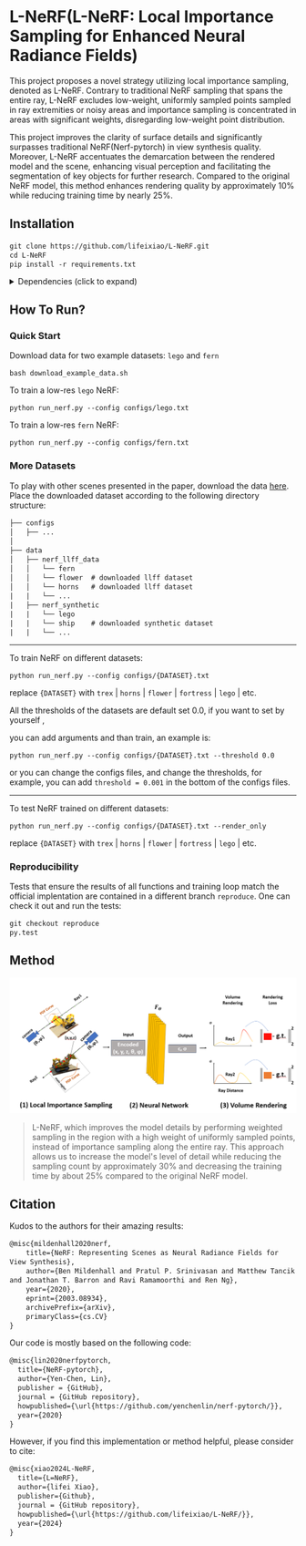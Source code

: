 # L-NeRF(L-NeRF: Local Importance Sampling for Enhanced Neural Radiance Fields)
<!--
[NeRF](http://www.matthewtancik.com/nerf) (Neural Radiance Fields) is a method that achieves state-of-the-art results for synthesizing novel views of complex scenes. Here are some videos generated by this repository (pre-trained models are provided below):

![](https://user-images.githubusercontent.com/7057863/78472232-cf374a00-7769-11ea-8871-0bc710951839.gif)
![](https://user-images.githubusercontent.com/7057863/78472235-d1010d80-7769-11ea-9be9-51365180e063.gif)
-->
This project proposes a novel strategy
utilizing local importance sampling, denoted as L-NeRF. Contrary to traditional NeRF sampling that spans
the entire ray, L-NeRF excludes low-weight, uniformly sampled points sampled in ray extremities or noisy
areas and importance sampling is concentrated in areas with significant weights, disregarding low-weight
point distribution.

This project improves the clarity of surface
details and significantly surpasses traditional NeRF(Nerf-pytorch) in view synthesis quality. Moreover, L-NeRF
accentuates the demarcation between the rendered model and the scene, enhancing visual perception and
facilitating the segmentation of key objects for further research. Compared to the original NeRF model,
this method enhances rendering quality by approximately 10% while reducing training time by nearly 25%. 

## Installation

```
git clone https://github.com/lifeixiao/L-NeRF.git
cd L-NeRF
pip install -r requirements.txt
```

<details>
  <summary> Dependencies (click to expand) </summary>
  
  ## Dependencies
  - PyTorch 1.12
  - matplotlib
  - numpy
  - imageio
  - imageio-ffmpeg
  - configargparse
  
The LLFF data loader requires ImageMagick.

You will also need the [LLFF code](http://github.com/fyusion/llff) (and COLMAP) set up to compute poses if you want to run on your own real data.
  
</details>

## How To Run?

### Quick Start

Download data for two example datasets: `lego` and `fern`
```
bash download_example_data.sh
```

To train a low-res `lego` NeRF:
```
python run_nerf.py --config configs/lego.txt
```
<!--
After training for 100k iterations (~4 hours on a single 2080 Ti), you can find the following video at `logs/lego_test/lego_test_spiral_100000_rgb.mp4`.

![](https://user-images.githubusercontent.com/7057863/78473103-9353b300-7770-11ea-98ed-6ba2d877b62c.gif)

---
-->

To train a low-res `fern` NeRF:
```
python run_nerf.py --config configs/fern.txt
```
<!--
After training for 200k iterations (~8 hours on a single 2080 Ti), you can find the following video at `logs/fern_test/fern_test_spiral_200000_rgb.mp4` and `logs/fern_test/fern_test_spiral_200000_disp.mp4`

![](https://user-images.githubusercontent.com/7057863/78473081-58ea1600-7770-11ea-92ce-2bbf6a3f9add.gif)

---
-->
### More Datasets
To play with other scenes presented in the paper, download the data [here](https://drive.google.com/drive/folders/128yBriW1IG_3NJ5Rp7APSTZsJqdJdfc1). Place the downloaded dataset according to the following directory structure:
```
├── configs                                                                                                       
│   ├── ...                                                                                     
│                                                                                               
├── data                                                                                                                                                                                                       
│   ├── nerf_llff_data                                                                                                  
│   │   └── fern                                                                                                                             
│   │   └── flower  # downloaded llff dataset                                                                                  
│   │   └── horns   # downloaded llff dataset
|   |   └── ...
|   ├── nerf_synthetic
|   |   └── lego
|   |   └── ship    # downloaded synthetic dataset
|   |   └── ...
```

---

To train NeRF on different datasets: 

```
python run_nerf.py --config configs/{DATASET}.txt
```
replace `{DATASET}` with `trex` | `horns` | `flower` | `fortress` | `lego` | etc.

All the thresholds of the datasets are default set 0.0, if you want to set by yourself ,

you can add arguments and than train, an example is:

```
python run_nerf.py --config configs/{DATASET}.txt --threshold 0.0
```

or you can change the configs files, and change the thresholds, for example,
you can add ``` threshold = 0.001 ``` in the bottom of the configs files.



---

To test NeRF trained on different datasets: 

```
python run_nerf.py --config configs/{DATASET}.txt --render_only
```

replace `{DATASET}` with `trex` | `horns` | `flower` | `fortress` | `lego` | etc.

### Reproducibility 

Tests that ensure the results of all functions and training loop match the official implentation are contained in a different branch `reproduce`. One can check it out and run the tests:
```
git checkout reproduce
py.test
```

## Method


  
<img src='imgs/pipeline.png'/>

>L-NeRF, which improves the model details by performing weighted sampling in the region with a high weight of uniformly sampled points, instead of importance sampling along the entire ray.
>This approach allows us to increase the model's level of detail while reducing the sampling count by approximately 30\% and decreasing the training time by about 25\% compared to the original NeRF model.


## Citation
Kudos to the authors for their amazing results:
```
@misc{mildenhall2020nerf,
    title={NeRF: Representing Scenes as Neural Radiance Fields for View Synthesis},
    author={Ben Mildenhall and Pratul P. Srinivasan and Matthew Tancik and Jonathan T. Barron and Ravi Ramamoorthi and Ren Ng},
    year={2020},
    eprint={2003.08934},
    archivePrefix={arXiv},
    primaryClass={cs.CV}
}
```
Our code is mostly based on the following code:
```
@misc{lin2020nerfpytorch,
  title={NeRF-pytorch},
  author={Yen-Chen, Lin},
  publisher = {GitHub},
  journal = {GitHub repository},
  howpublished={\url{https://github.com/yenchenlin/nerf-pytorch/}},
  year={2020}
}
```

However, if you find this implementation or method helpful, please consider to cite:
```
@misc{xiao2024L-NeRF,
  title={L=NeRF},
  author={lifei Xiao},
  publisher={Github},
  journal = {GitHub repository},
  howpublished={\url{https://github.com/lifeixiao/L-NeRF/}},
  year={2024}
}
```

